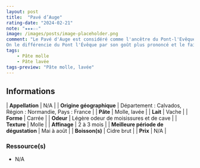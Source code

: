 ```yaml
---
layout: post
title:  "Pavé d’Auge"
rating-date: "2024-02-21"
note: "★★★☆☆"
image: /images/posts/image-placeholder.png
comment: "Le Pavé d'Auge est considéré comme l'ancêtre du Pont-l'Evêque. Il est prononcé, avec un peu d'amertume.
On le différencie du Pont l'Évêque par son goût plus prononcé et le fait qu'il soit beaucoup plus épais. Il possède une croûte clair tirant sur l'orange et un pâte molle jaune à trous."
tags:
    - Pâte molle
    - Pâte lavée
tags-preview: "Pâte molle, lavée"
---
```


## Informations

| **Appellation** | N/A |
| **Origine géographique** | Département : Calvados, Région : Normandie, Pays : France   |
| **Pâte** | Molle, lavée |
| **Lait** | Vache |
| **Forme** | Carrée |
| **Odeur** | Légère odeur de moisissures et de cave |
| **Texture** | Molle |
| **Affinage** | 2 à 3 mois |
| **Meilleure période de dégustation** | Mai à août |
| **Boisson(s)** | Cidre brut |
| **Prix** | N/A |

### Ressource(s)
* N/A